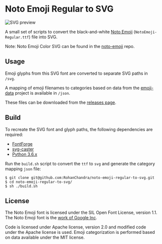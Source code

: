 # Noto Emoji Regular to SVG

![SVG preview](https://user-images.githubusercontent.com/816965/27758160-8a788232-5e51-11e7-9d6e-ca8995e11587.png)

A small set of scripts to convert the black-and-white [Noto Emoji](https://www.google.com/get/noto/#emoji-zsye) (`NotoEmoji-Regular.ttf`) file into SVG.

Note: Noto Emoji Color SVG can be found in the [noto-emoji](https://github.com/googlei18n/noto-emoji/tree/master/svg) repo.

## Usage

Emoji glyphs from this SVG font are converted to separate SVG paths in `/svg`.

A mapping of emoji filenames to categories based on data from the [emoji-data](https://github.com/iamcal/emoji-data) project is available in `/json`.

These files can be downloaded from the [releases page](https://github.com/rohanchandra/noto-emoji-regular-to-svg/releases).

## Build

To recreate the SVG font and glyph paths, the following dependencies are required:
* [FontForge](https://fontforge.github.io/en-US/)
* [svg-caster](https://github.com/icons8/svg-caster)
* [Python 3.6.x](https://www.python.org/)

Run the `build.sh` script to convert the `ttf` to `svg` and generate the category mapping `json` file:

```
$ git clone git@github.com:RohanChandra/noto-emoji-regular-to-svg.git
$ cd noto-emoji-regular-to-svg/
$ sh ./build.sh
```

## License

The Noto Emoji font is licensed under the SIL Open Font License, version 1.1. The Noto Emoji font is the [work of Google Inc](https://github.com/googlei18n/noto-emoji/blob/master/AUTHORS).

Code is licensed under Apache license, version 2.0 and modified code under the Apache license is used. Emoji categorization is performed based on data available under the MIT license.
